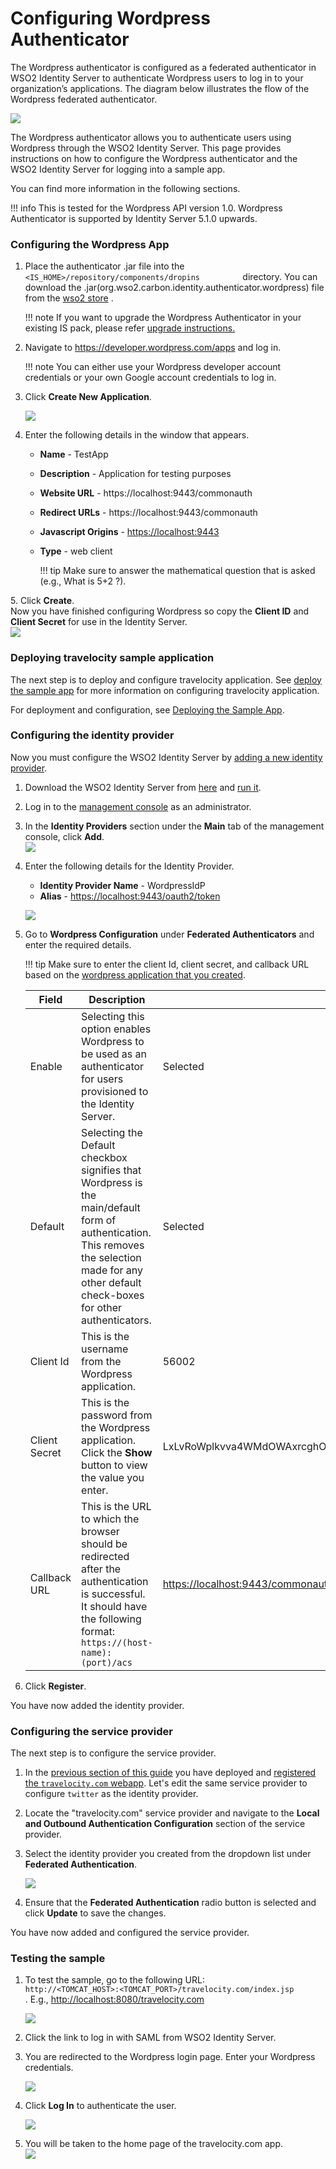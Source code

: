 # Configuring Wordpress Authenticator
The Wordpress authenticator is configured as a federated authenticator
in WSO2 Identity Server to authenticate Wordpress users to log in to
your organization’s applications. The diagram below illustrates the flow
of the Wordpress federated authenticator.

![](../assets/img/49092142/76746176.png)

The Wordpress authenticator allows you to authenticate users using
Wordpress through the WSO2 Identity Server. This page provides
instructions on how to configure the Wordpress authenticator and the
WSO2 Identity Server for logging into a sample app.

You can find more information in the following sections.

!!! info 
    This is tested for the Wordpress API version 1.0. Wordpress
    Authenticator is supported by Identity Server 5.1.0 upwards.

### Configuring the Wordpress App

1.  Place the authenticator .jar file into the
    `           <IS_HOME>/repository/components/dropins          `
    directory. You can download the
    .jar(org.wso2.carbon.identity.authenticator.wordpress) file from the
    [wso2
    store](https://store.wso2.com/store/assets/isconnector/list?q=%22_default%22%3A%22Wordpress%22)
    .  

    !!! note
        If you want to upgrade the Wordpress Authenticator in your existing
        IS pack, please refer [upgrade
        instructions.](../../develop/upgrading-an-authenticator)
    

2.  Navigate to <https://developer.wordpress.com/apps> and log in.

    !!! note
        You can either use your Wordpress developer account
        credentials or your own Google account credentials to log in.
    

3.  Click **Create New Application**.

    ![](../assets/img/49092145/76747300.png) 

4.  Enter the following details in the window that appears.
    -   **Name** - TestApp
    -   **Description** - Application for testing purposes
    -   **Website URL** - https://localhost:9443/commonauth
    -   **Redirect URLs** - https://localhost:9443/commonauth
    -   **Javascript Origins** - <https://localhost:9443>
    -   **Type** - web client

        !!! tip
            Make sure to answer the mathematical question that is asked
            (e.g., What is 5+2 ?).
        
<a name= "configure-wordpress"></a>
5.  Click **Create**.  
    Now you have finished configuring Wordpress so copy the **Client ID** and **Client Secret** for use in the Identity Server.  
    ![](../assets/img/49092145/49226414.png) 

### Deploying travelocity sample application

The next step is to deploy and configure travelocity application. See 
[deploy the sample app](../../learn/deploying-the-sample-app/#deploying-the-travelocity-webapp) for more information 
on configuring travelocity application. 

For deployment and configuration, see [Deploying the Sample App](../../learn/deploying-the-sample-app).

### Configuring the identity provider

Now you must configure the WSO2 Identity Server by [adding a new
identity
provider](../../learn/adding-and-configuring-an-identity-provider).

1.  Download the WSO2 Identity Server from
    [here](https://wso2.com/products/identity-server/) and [run
    it](../../setup/running-the-product).
2.  Log in to the [management
    console](../../setup/getting-started-with-the-management-console)
    as an administrator.
3.  In the **Identity Providers** section under the **Main** tab of the
    management console, click **Add**.  
    ![](../assets/img/49092145/76747356.png) 
4.  Enter the following details for the Identity Provider.

    -   **Identity Provider Name** - WordpressIdP
    -   **Alias** - <https://localhost:9443/oauth2/token>

    ![](../assets/img/49092145/76747375.png) 

5.  Go to **Wordpress Configuration** under **Federated Authenticators**
    and enter the required details.

    !!! tip
        Make sure to enter the client Id, client secret, and callback URL
        based on the [wordpress application that you
        created](#configure-wordpress).
    

    | Field         | Description                                                                                                                                                                                          | Sample value                                                     |
    |---------------|------------------------------------------------------------------------------------------------------------------------------------------------------------------------------------------------------|------------------------------------------------------------------|
    | Enable        | Selecting this option enables Wordpress to be used as an authenticator for users provisioned to the Identity Server.                                                                                 | Selected                                                         |
    | Default       | Selecting the Default checkbox signifies that Wordpress is the main/default form of authentication. This removes the selection made for any other default check-boxes for other authenticators.      | Selected                                                         |
    | Client Id     | This is the username from the Wordpress application.                                                                                                                                                 | 56002                                                            |
    | Client Secret | This is the password from the Wordpress application. Click the **Show** button to view the value you enter.                                                                                          | LxLvRoWplkvva4WMdOWAxrcghOVlxrH8RHJ96XWlXVaZi6pZDgXsvPhLHhzGqeCF |
    | Callback URL  | This is the URL to which the browser should be redirected after the authentication is successful. It should have the following format: `               https://(host-name):(port)/acs              ` | <https://localhost:9443/commonauth>                              |

6.  Click **Register**.

You have now added the identity provider.

### Configuring the service provider

The next step is to configure the service provider.

1.  In the
    [previous section of this guide](#deploying-travelocity-sample-application)
    you have deployed and
    [registered the `travelocity.com` webapp](learn/deploying-the-sample-app/#configuring-the-service-provider).
    Let's edit the same service provider to configure `twitter` as the
    identity provider.

2.  Locate the "travelocity.com" service provider and navigate to the
    **Local and Outbound Authentication Configuration** section of the
    service provider.
    
3.  Select the identity provider you created from the dropdown list
    under **Federated Authentication**.  
      
    ![](../assets/img/49092145/49226418.png) 
4. Ensure that the **Federated Authentication** radio button is selected
   and click **Update** to save the changes.

You have now added and configured the service provider.

### Testing the sample

1.  To test the sample, go to the following URL:
    `          http://<TOMCAT_HOST>:<TOMCAT_PORT>/travelocity.com/index.jsp         `
    . E.g., [http://localhost:8080/travelocity.com](http://localhost:8080/travelocity.com)
    
    ![](../assets/img/49092145/49226416.png) 
    
2.  Click the link to log in with SAML from WSO2 Identity Server.
3.  You are redirected to the Wordpress login page. Enter your Wordpress
    credentials.  
      
    ![](../assets/img/49092145/49226419.png) 
4.  Click **Log In** to authenticate the user.  
      
    ![](../assets/img/49092145/49226420.png) 
5.  You will be taken to the home page of the travelocity.com app.  
    ![](../assets/img/49092145/49226421.png) 
